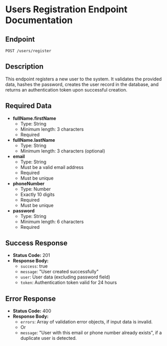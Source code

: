 # Users Registration Endpoint Documentation

## Endpoint
`POST /users/register`

## Description
This endpoint registers a new user to the system. It validates the provided data, hashes the password, creates the user record in the database, and returns an authentication token upon successful creation.

## Required Data
- **fullName.firstName**
  - Type: String
  - Minimum length: 3 characters
  - Required
- **fullName.lastName**
  - Type: String
  - Minimum length: 3 characters (optional)
- **email**
  - Type: String
  - Must be a valid email address
  - Required
  - Must be unique
- **phoneNumber**
  - Type: Number
  - Exactly 10 digits
  - Required
  - Must be unique
- **password**
  - Type: String
  - Minimum length: 6 characters
  - Required

## Success Response
- **Status Code:** 201
- **Response Body:**
  - `success`: true
  - `message`: "User created successfully"
  - `user`: User data (excluding password field)
  - `token`: Authentication token valid for 24 hours

## Error Response
- **Status Code:** 400
- **Response Body:**
  - `errors`: Array of validation error objects, if input data is invalid.
  - Or
  - `message`: "User with this email or phone number already exists", if a duplicate user is detected.